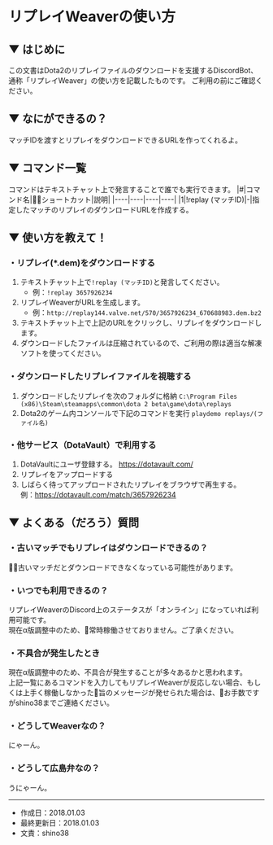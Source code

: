 # リプレイWeaverの使い方
## ▼ はじめに
この文書はDota2のリプレイファイルのダウンロードを支援するDiscordBot、通称「リプレイWeaver」の使い方を記載したものです。
ご利用の前にご確認ください。
## ▼ なにができるの？
マッチIDを渡すとリプレイをダウンロードできるURLを作ってくれるよ。

## ▼ コマンド一覧
コマンドはテキストチャット上で発言することで誰でも実行できます。
|#|コマンド名|ショートカット|説明|
|----|----|----|----|
|1|!replay (マッチID)|-|指定したマッチのリプレイのダウンロードURLを作成する。
## ▼ 使い方を教えて！
### ・リプレイ(*.dem)をダウンロードする
1. テキストチャット上で`!replay (マッチID)`と発言してください。
    * 例：`!replay 3657926234`
2. リプレイWeaverがURLを生成します。
    * 例：`http://replay144.valve.net/570/3657926234_670688983.dem.bz2`
3. テキストチャット上で上記のURLをクリックし、リプレイをダウンロードします。
4. ダウンロードしたファイルは圧縮されているので、ご利用の際は適当な解凍ソフトを使ってください。

### ・ダウンロードしたリプレイファイルを視聴する
1. ダウンロードしたリプレイを次のフォルダに格納
`C:\Program Files (x86)\Steam\steamapps\common\dota 2 beta\game\dota\replays`
2. Dota2のゲーム内コンソールで下記のコマンドを実行
`playdemo replays/(ファイル名)`

### ・他サービス（DotaVault）で利用する
1. DotaVaultにユーザ登録する。 https://dotavault.com/
2. リプレイをアップロードする 
3. しばらく待ってアップロードされたリプレイをブラウザで再生する。  
例：https://dotavault.com/match/3657926234

## ▼ よくある（だろう）質問
### ・古いマッチでもリプレイはダウンロードできるの？
古いマッチだとダウンロードできなくなっている可能性があります。
### ・いつでも利用できるの？
リプレイWeaverのDiscord上のステータスが「オンライン」になっていれば利用可能です。  
現在α版調整中のため、常時稼働させておりません。ご了承ください。 
### ・不具合が発生したとき
現在α版調整中のため、不具合が発生することが多々あるかと思われます。  
上記一覧にあるコマンドを入力してもリプレイWeaverが反応しない場合、もしくは上手く稼働しなかった旨のメッセージが発せられた場合は、お手数ですがshino38までご連絡ください。
### ・どうしてWeaverなの？
にゃーん。
### ・どうして広島弁なの？
うにゃーん。

---
* 作成日：2018.01.03
* 最終更新日：2018.01.03
* 文責：shino38
